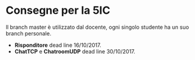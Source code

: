 # Consegne per la 5IC

Il branch master è utilizzato dal docente, ogni singolo studente ha un suo branch personale.
- **Risponditore** dead line 16/10/2017.
- **ChatTCP** e **ChatroomUDP** dead line 30/10/2017.
